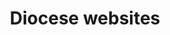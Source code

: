 ---
layout: link
link_url: https://www.scotland.anglican.org/who-we-are/organisation/bishops-and-their-dioceses/diocese-of-aberdeen-orkney/
title: Diocese websites
source: SEC
card: 
petal: 
task: Connect with your local Diocesan Environmental Group
---